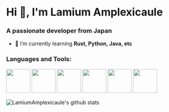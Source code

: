 <h1>Hi 👋, I'm Lamium Amplexicaule</h1>
<h3>A passionate developer from Japan</h3>

- 🌱 I’m currently learning **Rust, Python, Java, etc**

<h3 align="left">Languages and Tools:</h3>
<p align="left">
  <img src="https://cdn.jsdelivr.net/gh/devicons/devicon/icons/java/java-original-wordmark.svg" width="64" height="64" />
  <img src="https://cdn.jsdelivr.net/gh/devicons/devicon/icons/python/python-original-wordmark.svg" width="64" height="64" />
  <img src="https://cdn.jsdelivr.net/gh/devicons/devicon/icons/pytorch/pytorch-original.svg" width="64" height="64" />
  <img src="https://cdn.jsdelivr.net/gh/devicons/devicon/icons/pycharm/pycharm-original.svg" width="64" height="64" />
  <img src="https://cdn.jsdelivr.net/gh/devicons/devicon/icons/rust/rust-plain.svg" width="64" height="64" />
  <img src="https://cdn.jsdelivr.net/gh/devicons/devicon/icons/linux/linux-original.svg" width="64" height="64" />
</p>

![LamiumAmplexicaule's github stats](https://github-readme-stats.vercel.app/api?username=LamiumAmplexicaule&count_private=true)

<!-- ![](https://komarev.com/ghpvc/?username=LamiumAmplexicaule) -->

<!--
**LamiumAmplexicaule/LamiumAmplexicaule** is a ✨ _special_ ✨ repository because its `README.md` (this file) appears on your GitHub profile.

Here are some ideas to get you started:

- 🔭 I’m currently working on ...
- 🌱 I’m currently learning ...
- 👯 I’m looking to collaborate on ...
- 🤔 I’m looking for help with ...
- 💬 Ask me about ...
- 📫 How to reach me: ...
- 😄 Pronouns: ...
- ⚡ Fun fact: ...
-->
